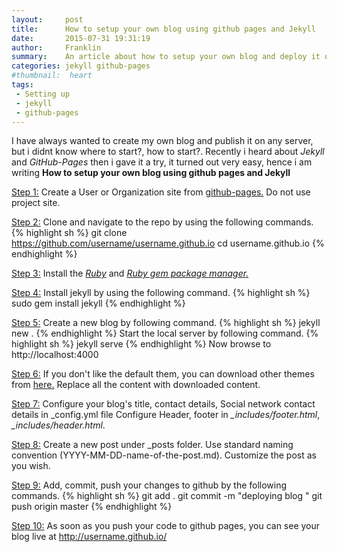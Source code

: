 ```yaml
---
layout:     post
title:      How to setup your own blog using github pages and Jekyll
date:       2015-07-31 19:31:19
author:     Franklin
summary:    An article about how to setup your own blog and deploy it on github pages.
categories: jekyll github-pages
#thumbnail:  heart
tags:
 - Setting up
 - jekyll
 - github-pages
---
```


I have always wanted to create my own blog and publish it on any server, but i didnt know where to start?, how to start?. Recently i heard about *Jekyll* and *GitHub-Pages* then i gave it a try, it turned out very easy, hence i am writing  **How to setup your own blog using github pages and Jekyll**  

<ins>Step 1:</ins>
Create a User or Organization site from [github-pages.](https://pages.github.com/) Do not use project site.

<ins>Step 2:</ins>
Clone and navigate to the repo by using the following commands.
{% highlight sh %}
git clone https://github.com/username/username.github.io
cd username.github.io
{% endhighlight %}

<ins>Step 3:</ins>
Install the [*Ruby*](https://www.ruby-lang.org/en/downloads/) and [*Ruby gem package manager.*](https://rubygems.org/pages/download)

<ins>Step 4:</ins>
Install jekyll by using the following command.
{% highlight sh %}
sudo gem install jekyll
{% endhighlight %}

<ins>Step 5:</ins>
Create a new blog by following command.
{% highlight sh %}
jekyll new .
{% endhighlight %}
Start the local server by following command.
{% highlight sh %}
jekyll serve
{% endhighlight %}
Now browse to http://localhost:4000

<ins>Step 6:</ins>
If you don't like the default them, you can download other themes from [here.](http://jekyllthemes.org/)
Replace all the content with downloaded content.

<ins>Step 7:</ins>
Configure your blog's title, contact details, Social network contact details in \_config.yml file
Configure Header, footer in *\_includes/footer.html*, *\_includes/header.html*.

<ins>Step 8:</ins>
Create a new post under \_posts folder. Use standard naming convention (YYYY-MM-DD-name-of-the-post.md).
Customize the post as you wish.

<ins>Step 9:</ins>
Add, commit, push your changes to github by the following commands.
{% highlight sh %}
git add .
git commit -m "deploying blog "
git push origin master
{% endhighlight %}

<ins>Step 10:</ins>
As soon as you push your code to github pages, you can see your blog live at http://username.github.io/
